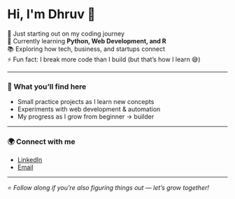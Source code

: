# Hi, I'm Dhruv 👋

🚀 Just starting out on my coding journey  
🌱 Currently learning **Python, Web Development, and R**  
📚 Exploring how tech, business, and startups connect  
⚡ Fun fact: I break more code than I build (but that’s how I learn 😅)  

---

### 📌 What you’ll find here
- Small practice projects as I learn new concepts  
- Experiments with web development & automation  
- My progress as I grow from beginner → builder  

---

### 🌍 Connect with me
- [LinkedIn]([your-link](https://www.linkedin.com/in/dhruv-gupta-12379b270/))  
- [Email](mailto:gdhruv1677@gmail.com)  

---

⭐️ *Follow along if you’re also figuring things out — let’s grow together!*
